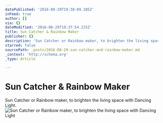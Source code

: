 ```yaml
---
datePublished: '2016-08-29T19:38:09.105Z'
inFeed: true
author: []
via: {}
dateModified: '2016-08-29T19:37:54.225Z'
title: Sun Catcher & Rainbow Maker
publisher: {}
description: 'Sun Catcher or Rainbow maker, to brighten the living space with Dancing Light.'
starred: false
sourcePath: _posts/2016-08-29-sun-catcher-and-rainbow-maker.md
_context: 'http://schema.org'
_type: Article

---
```

# Sun Catcher & Rainbow Maker

Sun Catcher or Rainbow maker, to brighten the living space with Dancing Light.
![Sun Catcher or Rainbow maker, to brighten the living space with Dancing Light](https://s3-us-west-2.amazonaws.com/the-grid-img/p/fb66e7c43d2714bef148257875161dfbc4e1f34b.jpg)